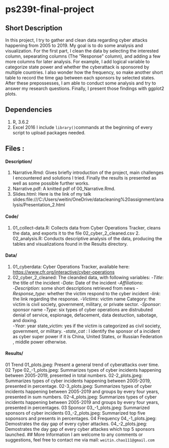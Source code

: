 # ps239t-final-project
## Short Description 
In this project, I try to gather and clean data regarding cyber attacks happening from 2005 to 2019. My goal is to do some analysis and visualization.  For the first part, I clean the data by selecting the interested column, sepearating columns (The "Response" column), and adding a few more columns for later analysis. For example, I add logical variable to categorize state power and whether the cyberattack is sponsored by multiple countries. I also wonder how the frequency, so make another short table to record the time gap between each sponsors by selected states.  After these prepossesses, I am able to conduct some analysis and try to answer my research questions.   Finally, I present those findings with ggplot2 plots.   
## Dependencies 
1. R, 3.6.2 
2. Excel 2016  I include `library()`commands at the beginning of every script to upload packages needed.    
## Files  :  
#### Description/  
1. Narrative.Rmd: Gives briefly introduction of the project, main challenges I encountered and solutions I tried. Finally the results is presented as well as some possible further works.  
2. Narrative.pdf: A knitted pdf of 00_Narrative.Rmd.  
3. Slides.html: Here is the link of my talk slides:file:///C:/Users/weitin/OneDrive/datacleaning%20assignment/analysis/Presentation_2.html  
#### Code/ 
1. 01_collect-data.R: Collects data from Cyber Operations Tracker, cleans the data, and exports it to the file 02_cyber_2_cleaned.csv  2. 02_analysis.R: Conducts descriptive analysis of the data, producing the tables and visualizations found in the Results directory.  
#### Data/  
1. 01_cyberdata: Cyber Operations Tracker,  available here: https://www.cfr.org/interactive/cyber-operations  
2. 02_cyber_2_cleaned: The cleanded data, with following variables: 
  -*Title*: the title of the incident 
  -*Date*: Date of the incident
  -*Affiliations*:  
  -*Description:* some short descriptions retrieved from news 
  -*Response_type*: whether the victim respond to the cyber incident 
  -*link*: the link regarding the response. 
  -*Victims*: victim name Category: the victim is civil society, government, military, or private sector. 
  -*Sponsor*: sponsor name 
  -*Type*: six types of cyber operations are distrubuted denial of service, espionage, defacement, data destuction, sabotage, and doxing.  
  -*Year*: year state_victim: yes if the victim is categorized as civil society, government, or military. 
  -*state_cat* : I identify the sponsor of a incident as cyber super power if it is China, United States, or Russian Federation , middle power otherwise.   
#### Results/  
01 Trend 01_plots.jpeg: Present a general trend of cyberattacks over time.  02 Type 02_-1_plots.jpeg: Summarizes types of cyber incidents happening between 2005-2019, presented in total numbers. 02-2_plots.jpeg: Summarizes types of cyber incidents happening between 2005-2019, presented in percentage. 02-3_plots.jpeg: Summarizes types of cyber incidents happening between 2005-2019 and groups by every four years,  presented in sum numbers.  02-4_plots.jpeg: Summarizes types of cyber incidents happening between 2005-2019 and groups by every four years,  presented in percentages.  03 Sponsor 03_-1_plots.jpeg: Summarized sponsors of cyber incidents 03_-2_plots.jpeg: Summarized top five soponsors and presents in percentages.   04 Frequency 04_-1_plots.jpeg: Demostrates the day gap of every cyber attackes. 04_-2_plots.jpeg: Demostrates the day gap of every cyber attackes which top 5 sponsors launched.  ## More Information I am welcome to any comments or suggestions, feel free to contact me via mail: `weitin.chao111@gmail.com`
